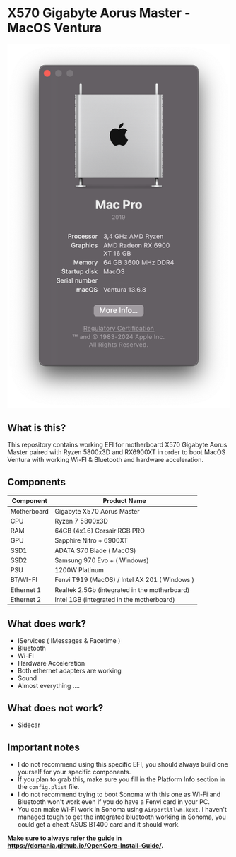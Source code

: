 # X570 Gigabyte Aorus Master - MacOS Ventura

![MacOS System](https://github.com/radueduard97/Aorus-X570-Master-Ventura-Hackintosh/blob/master/SCR-20240805-bnlk.png)

## What is this?

This repository contains working EFI for motherboard X570 Gigabyte Aorus Master paired with Ryzen 5800x3D and RX6900XT in order to boot MacOS Ventura with working Wi-FI  & Bluetooth and hardware acceleration.

## Components

| **Component** | **Product Name** |
|----|----|
| Motherboard | Gigabyte X570 Aorus Master |
| CPU | Ryzen 7 5800x3D |
| RAM | 64GB (4x16) Corsair RGB PRO  |
| GPU | Sapphire Nitro + 6900XT |
| SSD1 | ADATA S70 Blade ( MacOS) |
| SSD2 | Samsung 970 Evo + ( Windows) |
| PSU | 1200W Platinum |
| BT/WI-FI | Fenvi T919 (MacOS) / Intel AX 201 ( Windows ) |
| Ethernet 1 | Realtek 2.5Gb (integrated in the motherboard) |
| Ethernet 2 | Intel 1GB (integrated in the motherboard) |


## What does work?

* IServices ( IMessages & Facetime )
* Bluetooth
* Wi-FI
* Hardware Acceleration
* Both ethernet adapters are working
* Sound 
* Almost everything ….

## What does not work?

* Sidecar

## Important notes

* I do not recommend using this specific EFI, you should always build one yourself for your specific components.
* If you plan to grab this, make sure you fill in the Platform Info section in the `config.plist` file.
* I do not recommend trying to boot Sonoma with this one as Wi-Fi and Bluetooth won't work even if you do have a Fenvi card in your PC.
* You can make Wi-FI work in Sonoma using `Airportltlwm.kext`. I haven't managed tough to get the integrated bluetooth working in Sonoma, you could get a cheat ASUS BT400 card and it should work.


**Make sure to always refer the guide in <https://dortania.github.io/OpenCore-Install-Guide/>.**

